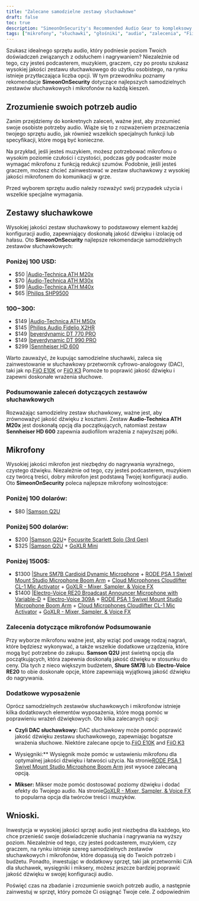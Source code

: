 ```yaml
---
title: "Zalecane samodzielne zestawy słuchawkowe"
draft: false
toc: true
description: "SimeonOnSecurity's Recommended Audio Gear to kompleksowy przewodnik po najlepszych samodzielnych zestawach słuchawkowych i mikrofonach na każdą kieszeń. Od niedrogich opcji, takich jak Audio-Technica ATH M20x do produktów z wyższej półki, takich jak Sennheiser HD 600, ten przewodnik obejmuje najlepszy sprzęt audio dla wszystkich twoich potrzeb. Niezależnie od tego, czy szukasz niedrogiego mikrofonu, takiego jak Samson Q2U, czy profesjonalnego zestawu, takiego jak Shure SM7B i RODE PSA 1, SimeonOnSecurity ma cię pod ręką. Dlaczego więc czekać? Zacznij odkrywać świat profesjonalnego sprzętu audio już dziś!"
tags: ["mikrofony", "słuchawki", "głośniki", "audio", "zalecenia", "FiiO E10K", "FiiO K3", "Audio-Technica ATH M20x", "Audio-Technica ATH M30x", "Audio-Technica ATH M40x", "Philips SHP9500", "Audio-Technica ATH M50x", "Philips Audio Fidelio X2HR", "beyerdynamic DT 770 PRO", "beyerdynamic DT 990 PRO", "Sennheiser HD 600", "Samson Q2U", "Focusrite Scarlett Solo", "GoXLR Mini", "Shure SM7B", "RODE PSA 1", "Cloud Microphones Cloudlifter CL-1", "Electro-Voice RE20", "Electro-Voice 309A"]
---
```


Szukasz idealnego sprzętu audio, który podniesie poziom Twoich doświadczeń związanych z odsłuchem i nagrywaniem? Niezależnie od tego, czy jesteś podcasterem, muzykiem, graczem, czy po prostu szukasz wysokiej jakości zestawu słuchawkowego do użytku osobistego, na rynku istnieje przytłaczająca liczba opcji. W tym przewodniku poznamy rekomendacje **SimeonOnSecurity** dotyczące najlepszych samodzielnych zestawów słuchawkowych i mikrofonów na każdą kieszeń.

## Zrozumienie swoich potrzeb audio

Zanim przejdziemy do konkretnych zaleceń, ważne jest, aby zrozumieć swoje osobiste potrzeby audio. Wiąże się to z rozważeniem przeznaczenia twojego sprzętu audio, jak również wszelkich specjalnych funkcji lub specyfikacji, które mogą być konieczne.

Na przykład, jeśli jesteś muzykiem, możesz potrzebować mikrofonu o wysokim poziomie czułości i czystości, podczas gdy podcaster może wymagać mikrofonu z funkcją redukcji szumów. Podobnie, jeśli jesteś graczem, możesz chcieć zainwestować w zestaw słuchawkowy z wysokiej jakości mikrofonem do komunikacji w grze.

Przed wyborem sprzętu audio należy rozważyć swój przypadek użycia i wszelkie specjalne wymagania.

## Zestawy słuchawkowe

Wysokiej jakości zestaw słuchawkowy to podstawowy element każdej konfiguracji audio, zapewniający doskonałą jakość dźwięku i izolację od hałasu. Oto **SimeonOnSecurity** najlepsze rekomendacje samodzielnych zestawów słuchawkowych:

### Poniżej 100 USD:

- $50 |[Audio-Technica ATH M20x](https://amzn.to/2TVE252)
- $70 |[Audio-Technica ATH M30x](https://amzn.to/3aGF2Qs)
- $99 |[Audio-Technica ATH M40x](https://amzn.to/2RMkYDv)
- $65 |[Philips SHP9500](https://amzn.to/2RngkNb)

### $100-$300:

- $149 |[Audio-Technica ATH M50x](https://amzn.to/2GozWu9)        
- $145 |[Philips Audio Fidelio X2HR](https://amzn.to/2GozWu9)        
- $149 |[beyerdynamic DT 770 PRO](https://amzn.to/30P8jDY)     
- $149 |[beyerdynamic DT 990 PRO](https://amzn.to/37r9SdI)     
- $299 |[Sennheiser HD 600](https://amzn.to/30QLDDj)

Warto zauważyć, że kupując samodzielne słuchawki, zaleca się zainwestowanie w słuchawkowy przetwornik cyfrowo-analogowy (DAC), taki jak np.[FiiO E10K](https://amzn.to/312xdQJ) or [FiiO K3](https://amzn.to/2uzpo8B) Pomoże to poprawić jakość dźwięku i zapewni doskonałe wrażenia słuchowe.

### Podsumowanie zaleceń dotyczących zestawów słuchawkowych

Rozważając samodzielny zestaw słuchawkowy, ważne jest, aby zrównoważyć jakość dźwięku z kosztami. Zestaw **Audio-Technica ATH M20x** jest doskonałą opcją dla początkujących, natomiast zestaw **Sennheiser HD 600** zapewnia audiofilom wrażenia z najwyższej półki.

## Mikrofony

Wysokiej jakości mikrofon jest niezbędny do nagrywania wyraźnego, czystego dźwięku. Niezależnie od tego, czy jesteś podcasterem, muzykiem czy twórcą treści, dobry mikrofon jest podstawą Twojej konfiguracji audio. Oto **SimeonOnSecurity** poleca najlepsze mikrofony wolnostojące:

### Poniżej 100 dolarów:

- $80 |[Samson Q2U](https://amzn.to/2GkpbZA)

### Poniżej 500 dolarów:

- $200 |[Samson Q2U](https://amzn.to/2GkpbZA)+ [Focusrite Scarlett Solo (3rd Gen)](https://amzn.to/2ux8kA6)
- $325 |[Samson Q2U](https://amzn.to/2GkpbZA) + [GoXLR Mini](https://amzn.to/37oB6BC)

### Poniżej 1500$:

- $1300 |[Shure SM7B Cardioid Dynamic Microphone](https://amzn.to/36m9Gel) + [RODE PSA 1 Swivel Mount Studio Microphone Boom Arm](https://amzn.to/2tFgUwY) + [Cloud Microphones Cloudlifter CL-1 Mic Activator](https://amzn.to/2TUBi7W) + [GoXLR - Mixer, Sampler, & Voice FX](https://amzn.to/2tOcQdF)
- $1400 |[Electro-Voice RE20 Broadcast Announcer Microphone with Variable-D](https://amzn.to/37s5uep)  + [Electro-Voice 309A](https://amzn.to/36mRhxV) + [RODE PSA 1 Swivel Mount Studio Microphone Boom Arm](https://amzn.to/2tFgUwY) + [Cloud Microphones Cloudlifter CL-1 Mic Activator](https://amzn.to/2TUBi7W) + [GoXLR - Mixer, Sampler, & Voice FX](https://amzn.to/2tOcQdF)

### Zalecenia dotyczące mikrofonów Podsumowanie

Przy wyborze mikrofonu ważne jest, aby wziąć pod uwagę rodzaj nagrań, które będziesz wykonywać, a także wszelkie dodatkowe urządzenia, które mogą być potrzebne do zakupu. **Samson Q2U** jest świetną opcją dla początkujących, która zapewnia doskonałą jakość dźwięku w stosunku do ceny. Dla tych z nieco większym budżetem, **Shure SM7B** lub **Electro-Voice RE20** to obie doskonałe opcje, które zapewniają wyjątkową jakość dźwięku do nagrywania.

### Dodatkowe wyposażenie

Oprócz samodzielnych zestawów słuchawkowych i mikrofonów istnieje kilka dodatkowych elementów wyposażenia, które mogą pomóc w poprawieniu wrażeń dźwiękowych. Oto kilka zalecanych opcji:

- **Czyli DAC słuchawkowy:** DAC słuchawkowy może pomóc poprawić jakość dźwięku zestawu słuchawkowego, zapewniając bogatsze wrażenia słuchowe. Niektóre zalecane opcje to.[FiiO E10K](https://amzn.to/312xdQJ) and [FiiO K3](https://amzn.to/2uzpo8B)

- Wysięgniki:** Wysięgnik może pomóc w ustawieniu mikrofonu dla optymalnej jakości dźwięku i łatwości użycia. Na stronie[RODE PSA 1 Swivel Mount Studio Microphone Boom Arm](https://amzn.to/2tFgUwY) jest wysoce zalecaną opcją.

- **Mikser:** Mikser może pomóc dostosować poziomy dźwięku i dodać efekty do Twojego audio. Na stronie[GoXLR - Mixer, Sampler, & Voice FX](https://amzn.to/2tOcQdF) to popularna opcja dla twórców treści i muzyków.

## Wnioski.

Inwestycja w wysokiej jakości sprzęt audio jest niezbędna dla każdego, kto chce przenieść swoje doświadczenie słuchania i nagrywania na wyższy poziom. Niezależnie od tego, czy jesteś podcasterem, muzykiem, czy graczem, na rynku istnieje szereg samodzielnych zestawów słuchawkowych i mikrofonów, które dopasują się do Twoich potrzeb i budżetu. Ponadto, inwestując w dodatkowy sprzęt, taki jak przetworniki C/A dla słuchawek, wysięgniki i miksery, możesz jeszcze bardziej poprawić jakość dźwięku w swojej konfiguracji audio.

Poświęć czas na zbadanie i zrozumienie swoich potrzeb audio, a następnie zainwestuj w sprzęt, który pomoże Ci osiągnąć Twoje cele. Z odpowiednim

